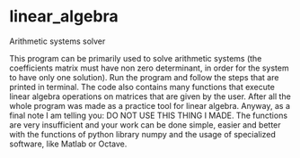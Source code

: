 # linear_algebra
Arithmetic systems solver

This program can be primarily used to solve arithmetic systems (the coefficients matrix must have non zero determinant, in order for the system to have only one solution). Run the program and follow the steps that are printed in terminal.
The code also contains many functions that execute linear algebra operations on matrices that are given by the user. After all the whole program was made as a practice tool for linear algebra.
Anyway, as a final note I am telling you: DO NOT USE THIS THING I MADE. The functions are very insufficient and your work can be done simple, easier and better with the functions of python library numpy and the usage of specialized software, like Matlab or Octave.
